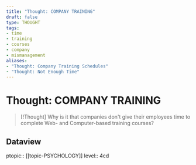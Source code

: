 ```yaml
---
title: "Thought: COMPANY TRAINING"
draft: false
type: THOUGHT
tags:
- time
- training
- courses
- company
- mismanagement
aliases:
- "Thought: Company Training Schedules"
- "Thought: Not Enough Time"
---
```

# Thought: COMPANY TRAINING
> [!Thought]
> Why is it that companies don't give their employees time to complete Web- and Computer-based training courses?

## Dataview
ptopic:: [[topic-PSYCHOLOGY]]
level:: 4cd 